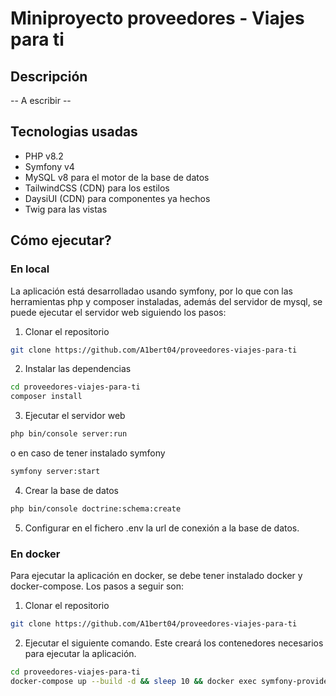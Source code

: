 # Miniproyecto proveedores - Viajes para ti
## Descripción
-- A escribir --
## Tecnologias usadas
- PHP v8.2
- Symfony v4
- MySQL v8 para el motor de la base de datos
- TailwindCSS (CDN) para los estilos
- DaysiUI (CDN) para componentes ya hechos
- Twig para las vistas
## Cómo ejecutar?
### En local
La aplicación está desarrolladao usando symfony, por lo 
que con las herramientas php y composer instaladas, además
del servidor de mysql, se puede ejecutar el servidor web siguiendo los pasos:
1. Clonar el repositorio
```bash
git clone https://github.com/A1bert04/proveedores-viajes-para-ti
```
2. Instalar las dependencias

```bash
cd proveedores-viajes-para-ti
composer install
```

3. Ejecutar el servidor web

```bash
php bin/console server:run
```

o en caso de tener instalado symfony

```bash
symfony server:start
```

4. Crear la base de datos
```bash
php bin/console doctrine:schema:create
```

5. Configurar en el fichero .env la url de conexión a la base de datos.


### En docker
Para ejecutar la aplicación en docker, se debe tener instalado docker y docker-compose.
Los pasos a seguir son:
1. Clonar el repositorio
```bash
git clone https://github.com/A1bert04/proveedores-viajes-para-ti
```

2. Ejecutar el siguiente comando. Este creará los contenedores necesarios para ejecutar la aplicación.
```bash
cd proveedores-viajes-para-ti
docker-compose up --build -d && sleep 10 && docker exec symfony-providers php bin/console doctrine:schema:create
```
